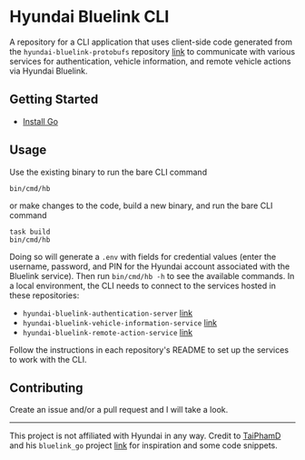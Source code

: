 # Hyundai Bluelink CLI

A repository for a CLI application that uses client-side code generated from the `hyundai-bluelink-protobufs` repository [link](https://github.com/MatthewSerre/hyundai-bluelink-protobufs) to communicate with various services for authentication, vehicle information, and remote vehicle actions via Hyundai Bluelink.

## Getting Started

* [Install Go](https://go.dev/doc/install)

## Usage

Use the existing binary to run the bare CLI command

```
bin/cmd/hb
``` 

or make changes to the code, build a new binary, and run the bare CLI command

```
task build
bin/cmd/hb
```

Doing so will generate a `.env` with fields for credential values (enter the username, password, and PIN for the Hyundai account associated with the Bluelink service). Then run `bin/cmd/hb -h` to see the available commands. In a local environment, the CLI needs to connect to the services hosted in these repositories:

- `hyundai-bluelink-authentication-server` [link](https://github.com/MatthewSerre/hyundai-bluelink-authentication-server)
- `hyundai-bluelink-vehicle-information-service` [link](https://github.com/MatthewSerre/hyundai-bluelink-vehicle-information-service)
- `hyundai-bluelink-remote-action-service` [link](https://github.com/MatthewSerre/hyundai-bluelink-remote-action-service)

Follow the instructions in each repository's README to set up the services to work with the CLI.

## Contributing

Create an issue and/or a pull request and I will take a look.

***

This project is not affiliated with Hyundai in any way. Credit to [TaiPhamD](https://github.com/TaiPhamD) and his `bluelink_go` project [link](https://github.com/TaiPhamD/bluelink_go) for inspiration and some code snippets.